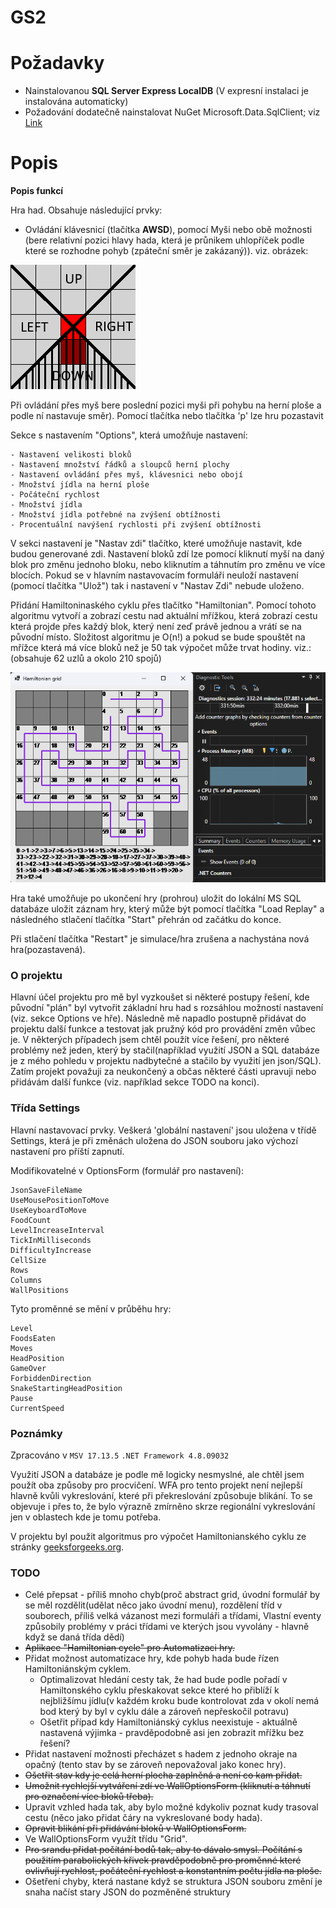 # GS2 

# Požadavky

- Nainstalovanou **SQL Server Express LocalDB** (V expresní instalaci je instalována automaticky)
- Požadování dodatečně nainstalovat NuGet Microsoft.Data.SqlClient;
 viz [Link](https://www.nuget.org/packages/Microsoft.Data.SqlClient/6.0.2?_src=template)


# Popis

**Popis funkcí**

Hra had. Obsahuje následující prvky:
- Ovládání klávesnicí (tlačítka **AWSD**), pomocí Myši nebo obě možnosti (bere relativní pozici hlavy hada, která je průnikem uhlopříček podle které se rozhodne pohyb (zpáteční směr je zakázaný)). viz. obrázek:

![Mřížka Pohybu myši](images/MouseMovement.png)

Při ovládání přes myš bere poslední pozici myši při pohybu na herní ploše a podle ní nastavuje směr).
Pomocí tlačítka nebo tlačítka 'p' lze hru pozastavit

Sekce s nastavením "Options", která umožňuje nastavení:

    - Nastavení velikosti bloků
    - Nastavení množství řádků a sloupců herní plochy
    - Nastavení ovládání přes myš, klávesnici nebo obojí
    - Množství jídla na herní ploše
    - Počáteční rychlost
    - Množství jídla
    - Množství jídla potřebné na zvýšení obtížnosti
    - Procentuální navýšení rychlosti při zvýšení obtížnosti

V sekci nastavení je "Nastav zdi" tlačítko, které umožňuje nastavit, kde budou generované zdi. Nastavení bloků zdí lze pomocí kliknutí myší na daný blok pro změnu jednoho bloku, nebo kliknutím a táhnutím pro změnu ve více blocích. 
Pokud se v hlavním nastavovacím formuláři neuloží nastavení (pomocí tlačítka "Ulož") tak i nastavení v "Nastav Zdi" nebude uloženo.

Přidání Hamiltoninaského cyklu přes tlačítko "Hamiltonian". Pomocí tohoto algoritmu vytvoří a zobrazí cestu nad aktuální mřížkou, která zobrazí cestu která projde přes každý blok, který není zeď právě jednou a vrátí se na původní místo. Složitost algoritmu je O(n!) a pokud se bude spouštět na mřížce která má více bloků než je 50 tak výpočet může trvat hodiny. viz.: (obsahuje 62 uzlů a okolo 210 spojů)

![Hamiltonian Example](images/hamiltonian-example.png)

Hra také umožňuje po ukončení hry (prohrou) uložit do lokální MS SQL databáze uložit záznam hry, který může být pomocí tlačítka "Load Replay" a následného stlačení tlačítka "Start" přehrán od začátku do konce.

Při stlačení tlačítka "Restart" je simulace/hra zrušena a nachystána nová hra(pozastavená).

### O projektu
Hlavní účel projektu pro mě byl vyzkoušet si některé postupy řešení, kde původní "plán" byl vytvořit základní hru had s rozsáhlou možností nastavení (viz. sekce Options ve hře). Následně mě napadlo postupně přidávat do projektu další funkce a testovat jak pružný kód pro provádění změn vůbec je. V některých případech jsem chtěl použít více řešení, pro některé problémy než jeden, který by stačil(například využití JSON a SQL databáze je z mého pohledu v projektu nadbytečné a stačilo by využití jen json/SQL). Zatím projekt považuji za neukončený a občas některé části upravuji nebo přidávám další funkce (viz. například sekce TODO na konci). 

### Třída Settings

Hlavní nastavovací prvky.
Veškerá 'globální nastavení' jsou uložena v třídě Settings, která je při změnách uložena do JSON souboru jako výchozí nastavení pro příští zapnutí.

Modifikovatelné v OptionsForm (formulář pro nastavení):
```
JsonSaveFileName
UseMousePositionToMove 
UseKeyboardToMove 
FoodCount 
LevelIncreaseInterval
TickInMilliseconds
DifficultyIncrease
CellSize
Rows
Columns
WallPositions
```
Tyto proměnné se mění v průběhu hry:
```
Level
FoodsEaten
Moves
HeadPosition
GameOver
ForbiddenDirection
SnakeStartingHeadPosition
Pause
CurrentSpeed
```

### Poznámky

Zpracováno v `MSV 17.13.5` `.NET Framework 4.8.09032`

Využití JSON a databáze je podle mě logicky nesmyslné, ale chtěl jsem použít oba způsoby pro procvičení.
WFA pro tento projekt není nejlepší hlavně kvůli vykreslování, které při překreslování způsobuje blikání. To se objevuje i přes to, že bylo výrazně zmírněno skrze regionální vykreslování jen v oblastech kde je tomu potřeba.

V projektu byl použit algoritmus pro výpočet Hamiltonianského cyklu ze stránky [geeksforgeeks.org](https://www.geeksforgeeks.org/hamiltonian-cycle/).

### TODO

- Celé přepsat - příliš mnoho chyb(proč abstract grid, úvodní formulář by se měl rozdělit(udělat něco jako úvodní menu), rozdělení tříd v souborech, příliš velká vázanost mezi formuláři a třídami, Vlastní eventy způsobily problémy v práci třídami ve kterých jsou vyvolány - hlavně když se daná třída dědí)
- ~~Aplikace "Hamiltonian cycle" pro Automatizaci hry.~~
- Přidat možnost automatizace hry, kde pohyb hada bude řízen Hamiltoniánským cyklem.
  - Optimalizovat hledání cesty tak, že had bude podle pořadí v Hamiltonského cyklu přeskakovat sekce které ho přiblíží k nejbližšímu jídlu(v každém kroku bude kontrolovat zda v okolí nemá bod který by byl v cyklu dále a zároveň nepřeskočil potravu)
  - Ošetřit případ kdy Hamiltoniánský cyklus neexistuje - aktuálně nastavená výjimka - pravděpodobně asi jen zobrazit mřížku bez řešení? 
- Přidat nastavení možnosti přecházet s hadem z jednoho okraje na opačný (tento stav by se zároveň nepovažoval jako konec hry).
- ~~Ošetřit stav kdy je celá herní plocha zaplněná a není co kam přidat.~~
- ~~Umožnit rychlejší vytváření zdí ve WallOptionsForm (kliknutí a táhnutí pro označení více bloků třeba).~~
- Upravit vzhled hada tak, aby bylo možné kdykoliv poznat kudy trasoval cestu (něco jako přidat čáry na vykreslované body hada).
- ~~Opravit blikání při přidávání bloků v WallOptionsForm.~~
- Ve WallOptionsForm využít třídu "Grid".
- ~~Pro srandu přidat počítání bodů tak, aby to dávalo smysl. Počítání s použitím parabolických křivek pravděpodobně pro proměnné které ovlivňují rychlost, počáteční rychlost a konstantním počtu jídla na ploše.~~
- Ošetření chyby, která nastane když se struktura JSON souboru změní je snaha načíst stary JSON do pozměněné struktury
